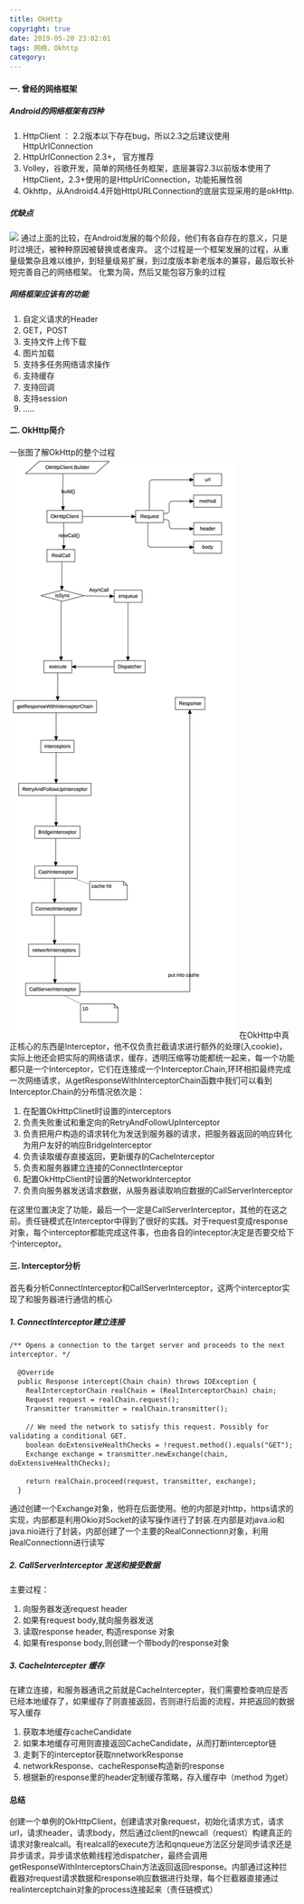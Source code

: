```yaml
---
title: OkHttp
copyright: true
date: 2019-05-20 23:02:01
tags: 网络，Okhttp
category:
---
```


#### 一. 曾经的网络框架
##### Android的网络框架有四种
1. HttpClient ： 2.2版本以下存在bug，所以2.3之后建议使用HttpUrlConnection
2. HttpUrlConnection 2.3+， 官方推荐
2. Volley，谷歌开发，简单的网络任务框架，底层兼容2.3以前版本使用了HttpClient，2.3+使用的是HttpUrlConnection，功能拓展性弱
3. Okhttp，从Android4.4开始HttpURLConnection的底层实现采用的是okHttp.

##### 优缺点
![](/image/compare.png)
通过上面的比较，在Android发展的每个阶段，他们有各自存在的意义，只是时过境迁，被种种原因被替换或者废弃。
这个过程是一个框架发展的过程，从重量级繁杂且难以维护，到轻量级易扩展，到过度版本新老版本的兼容，最后取长补短完善自己的网络框架。
化繁为简，然后又能包容万象的过程

##### 网络框架应该有的功能
1. 自定义请求的Header
2. GET，POST
3. 支持文件上传下载
4. 图片加载
5. 支持多任务网络请求操作
6. 支持缓存
7. 支持回调
8. 支持session
9. .....

#### 二. OkHttp简介
一张图了解OkHttp的整个过程
![](/images/OkHttp.jpg)
在OkHttp中真正核心的东西是Interceptor，他不仅负责拦截请求进行额外的处理(入cookie)，实际上他还会把实际的网络请求，缓存，透明压缩等功能都统一起来，每一个功能都只是一个Interceptor，它们在连接成一个Interceptor.Chain,环环相扣最终完成一次网络请求，从getResponseWithInterceptorChain函数中我们可以看到Interceptor.Chain的分布情况依次是：
1. 在配置OkHttpClinet时设置的interceptors
2. 负责失败重试和重定向的RetryAndFollowUpInterceptor
3. 负责把用户构造的请求转化为发送到服务器的请求，把服务器返回的响应转化为用户友好的响应BridgeInterceptor
4. 负责读取缓存直接返回，更新缓存的CacheInterceptor
5. 负责和服务器建立连接的ConnectInterceptor
6. 配置OkHttpClient时设置的NetworkInterceptor
7. 负责向服务器发送请求数据，从服务器读取响应数据的CallServerInterceptor
 
在这里位置决定了功能，最后一个一定是CallServerInterceptor，其他的在这之前。责任链模式在Interceptor中得到了很好的实践。对于request变成response对象，每个interceptor都能完成这件事，也由各自的inteceptor决定是否要交给下个interceptor。

#### 三. Interceptor分析
首先看分析ConnectInterceptor和CallServerInterceptor，这两个interceptor实现了和服务器进行通信的核心
##### 1. ConnectInterceptor建立连接
```
/** Opens a connection to the target server and proceeds to the next interceptor. */

  @Override 
  public Response intercept(Chain chain) throws IOException {
    RealInterceptorChain realChain = (RealInterceptorChain) chain;
    Request request = realChain.request();
    Transmitter transmitter = realChain.transmitter();

    // We need the network to satisfy this request. Possibly for validating a conditional GET.
    boolean doExtensiveHealthChecks = !request.method().equals("GET");
    Exchange exchange = transmitter.newExchange(chain, doExtensiveHealthChecks);

    return realChain.proceed(request, transmitter, exchange);
  }
```
通过创建一个Exchange对象，他将在后面使用。他的内部是对http，https请求的实现，内部都是利用Okio对Socket的读写操作进行了封装.在内部是对java.io和java.nio进行了封装，内部创建了一个主要的RealConnectionn对象，利用RealConnectionn进行读写

##### 2. CallServerInterceptor 发送和接受数据
主要过程：
1. 向服务器发送request header
2. 如果有request body,就向服务器发送
3. 读取response header, 构造response 对象
4. 如果有response body,则创建一个带body的response对象

##### 3. CacheIntercepter 缓存
在建立连接，和服务器通讯之前就是CacheIntercepter，我们需要检查响应是否已经本地缓存了，如果缓存了则直接返回，否则进行后面的流程，并把返回的数据写入缓存
1. 获取本地缓存cacheCandidate
2. 如果本地缓存可用则直接返回CacheCandidate，从而打断interceptor链
3. 走剩下的interceptor获取nnetworkResponse
4. networkResponse、cacheResponse构造新的response
5. 根据新的response里的header定制缓存策略，存入缓存中（method 为get）


#### 总结
创建一个单例的OkHttpClient，创建请求对象request，初始化请求方式，请求url，请求header，请求body，然后通过client的newcall（request）构建真正的请求对象realcall。有realcall的execute方法和qnqueue方法区分是同步请求还是异步请求，异步请求依赖线程池dispatcher，最终会调用getResponseWithInterceptorsChain方法返回返回response。内部通过这种拦截器对request请求数据和response响应数据进行处理，每个拦截器直接通过realinterceptchain对象的process连接起来（责任链模式）
